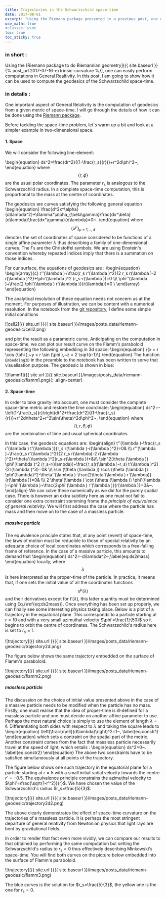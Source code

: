 ```yaml
---
title: Trajectories in the Schwarzschild space-time
date: 2017-08-01
excerpt: "Using the Riemann package presented in a previous post, one can easily perform basic computations in General Realtivity. In this post, I am going to show how it can be used to compute the geodesics of the Schwarzschild space-time."
use_math: true
#classes: wide
toc: true
toc_sticky: true
---
```


### in short :

Using the [Riemann package to do Riemannian geometry]({{ site.baseurl }}{% post_url 2017-07-16-extrinsic-curvature %}), one can easily perform computations in General Realtivity. In this post, I am going to show how it can be used to compute the geodesics of the Schwarzschild space-time.

### in details :

One important aspect of General Relativity is the computation of geodesics from a given metric of space-time. I will go through the details of how it can be done using the [Riemann package](https://github.com/jrekier/Riemann).

Before tackling the space-time problem, let's warm up a bit and look at a simpler example in two-dimensional space.

#### 1. Space

We will consider the following line-element:

\begin{equation}
ds^2=\frac{dr^2}{(1-\frac{r_s}{r})}+r^2d\phi^2~,
\end{equation}
where $$\{r,\phi\}$$ are the usual polar coordinates. The parameter $r_s$ is analogous to the Schwarzschild radius. In a complete space-time computation, this is proportional to the mass at the centre of coordinates.

The geodesics are curves satisfying the following general equation
\begin{equation}
\frac{d^2x^\alpha}{d\lambda^2}+\Gamma^\alpha_{\beta\gamma}\frac{dx^\beta}{d\lambda}\frac{dx^\gamma}{d\lambda}=0~.
\end{equation}
where $$\{x^\mu\}_{\mu=1,..,d}$$ denotes the set of coordinates of space considered to be functions of a single affine parameter $\lambda$ thus describing a family of one-dimensional curves. The $\Gamma$s are the Christoffel symbols. We are using Einstein's convention whereby repeated indices imply that there is a summation on those indices.

For our surface, the equations of geodesics are :
\begin{equation}
\begin{array}{c}
 r''(\lambda )+\frac{r_s r'(\lambda )^2}{2 r_s r(\lambda
   )-2 r(\lambda )^2}+\phi'(\lambda )^2 (r_s-r(\lambda ))=0 \\\\\\
 \phi''(\lambda )+\frac{2 \phi'(\lambda ) r'(\lambda )}{r(\lambda)}=0 \\
\end{array}
\end{equation}

The analytical resolution of these equation needs not concern us at the moment. For purposes of illustration, we can be content with a numerical resolution. In the notebook from the [git repository](https://github.com/jrekier/Riemann), I define some simple initial conditions

![cell2]({{ site.url }}{{ site.baseurl }}/images/posts_data/riemann-geodesic/cell2.png)

and plot the result as a parametric curve. Anticipating on the computation in space-time, we can plot our result curve on the Flamm's paraboloid representing the following embedding in 3d space:
\begin{equation}
\\{x = r \cos (\phi ),~y = r \sin (\phi ),~z = 2 \sqrt{r-1}\\}
\end{equation}
The function `Embedding3D` in the preamble to the notebook has been written to serve that visualisation purpose. The geodesic is shown in blue:

![flamm1]({{ site.url }}{{ site.baseurl }}/images/posts_data/riemann-geodesic/flamm1.png){: .align-center}

#### 2. Space-time

In order to take gravity into account, one must consider the complete space-time metric and restore the time coordinate:
\begin{equation}
ds^2=-\left(1-\frac{r_s}{r}\right)dt^2+\frac{dr^2}{(1-\frac{r_s}{r})}+r^2d\theta^2+r^2\sin(\theta)^2d\phi^2~,
\end{equation}
where $$\{t,r,\theta,\phi\}$$ are the combination of time and usual spherical coordinates.

In this case, the geodesic equations are:
\begin{align}
 t''(\lambda )-\frac{r_s r'(\lambda ) t'(\lambda )}{r_s r(\lambda )-r(\lambda )^2}=0& \\\\\\
 r''(\lambda )+\frac{r_s r'(\lambda )^2}{2 r_s r(\lambda)-2 r(\lambda )^2}+\theta'(\lambda )^2(r_s-r(\lambda ))+&\\\\\\
 \sin^2(\theta (\lambda )) \phi'(\lambda )^2 (r_s-r(\lambda))+\frac{r_s(r(\lambda )-r_s) t'(\lambda )^2}{2r(\lambda )^3}=0& \\\\\\
 \sin (\theta (\lambda )) \cos (\theta (\lambda )) \phi'(\lambda)^2-\theta''(\lambda )-\frac{2\theta'(\lambda ) r'(\lambda)}{r(\lambda )}=0& \\\\\\
 2 \theta'(\lambda ) \cot (\theta (\lambda )) \phi'(\lambda )+\phi''(\lambda )+\frac{2\phi'(\lambda ) r'(\lambda )}{r(\lambda )}=0&~.
\end{align}
We can solve these numerically as we did for the purely spatial case. There is however an extra subtlety here as one must not fail to consider one extra constraint stemming frome the *principle of equivalence of general relativity*. We will first address the case where the particle has mass and then move on to the case of a massless particle.

##### massive particle

The equivalence principle states that, at any point (event) of space-time, the laws of motion must be reducible to those of special relativity by an adequate choice of local coordinates which corresponds to a free-falling frame of reference. In the case of a massive particle, this amounts to demand that
\begin{equation}
ds^2=-d\lambda^2~,\label{eq:ds2mass}
\end{equation}
locally, where $$\lambda$$ is here interpreted as the proper-time of the particle. In practice, it means that, if one sets the initial value of all the coordinates functions $$x^\mu(\lambda)$$ and their derivatives except for $t'(\lambda)$, this latter quantity must be determined using Eq.(\ref{eq:ds2mass}). Once everything has been set up properly, we can finally see some interesting physics taking place. Below is a plot of a trajectory in the equatorial plane. This corresponds to a particle starting at $r=10$ and with a very small azimuthal velocity $\phi'=\frac{1}{50}$ so it begins to orbit the centre of coordinates. The Schwarzschild's radius here is set to $r_s=1$.

![trajectory]({{ site.url }}{{ site.baseurl }}/images/posts_data/riemann-geodesic/trajectory2d.png)

The figure below shows the same trajectory embedded on the surface of Flamm's paraboloid.

![trajectory]({{ site.url }}{{ site.baseurl }}/images/posts_data/riemann-geodesic/flamm2.png)

##### massless particle

The discussion on the choice of initial value presented above in the case of a massive particle needs to be modified when the particle has no mass.
Firstly, one must realise that the idea of proper-time is ill-defined for a massless particle and one must decide on another affine parameter to use. Perhaps the most natural choice is simply to use the element of length $\lambda=\ell$. Differentiating both sides with respect to $\lambda$ and taking the square leads to
\begin{equation}
\left(\frac{d\ell}{d\lambda}\right)^2=1~,
\label{eq:constr1}
\end{equation}
which sets a contraint on the spatial part of the metric.
Another constraint comes from the fact that massless particle necessarily travel at the speed of light, which entails :
\begin{equation}
ds^2=0~.
\label{eq:constr2}
\end{equation}
The above two constraints have to be satisfied simultaneously at all points of the trajectory.

The figure below shows one such trajectory in the equatorial plane for a particle starting at $r=5$ with a small initial radial velocity towards the centre $r'=-0.5$. The equivalence principle constrains the azimuthal velocity to $\phi'=\frac{\sqrt{1-r'^2}}{r}$. We have chosen the value of the Schwarzschild's radius $r_s=\frac{5}{3}$.

![trajectory]({{ site.url }}{{ site.baseurl }}/images/posts_data/riemann-geodesic/trajectory2d2.png)

The above clearly demonstrates the effect of space-time curvature on the trajectories of a massless particle. It is perhaps the most stringent departure of general relativity from Newtonian physics that light rays are bent by gravitational fields.

In order to render that fact even more vividly, we can compare our results to that obtained by performing the same computation but setting the Schwarzschild's radius to $r_s=0$ thus effectively describing Minkowski's space-time. You will find both curves on the picture below embedded into the surface of Flamm's paraboloid.

![trajectory]({{ site.url }}{{ site.baseurl }}/images/posts_data/riemann-geodesic/flamm3.png)

The blue curves is the solution for $r_s=\frac{5}{3}$, the yellow one is the one for $r_s=0$.
